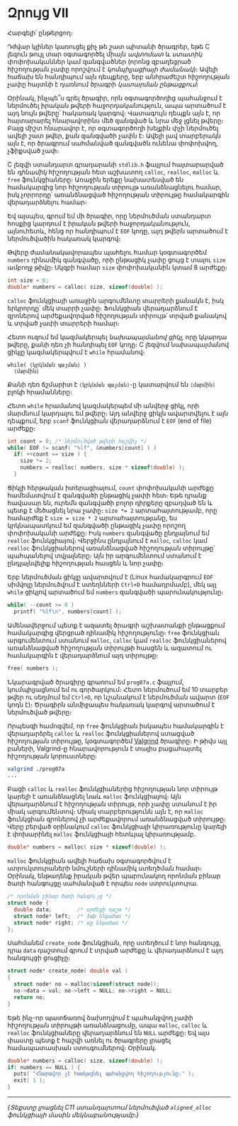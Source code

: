 # Զրույց VII

Հարգելի՛ ընթերցող։

Դժվար կլիներ կառուցել քիչ թե շատ պիտանի ծրագրեր, եթե C լեզուն թույլ տար օգտագործել միայն _ավտոմատ_ և _ստատիկ_ փոփոխականներ կամ զանգվածներ (որոնց զբաղեցրած հիշողության չափը որոշվում է *կոմպիլյացիայի ժամանակ*)։ Ավելի հաճախ են հանդիպում այն դեպքերը, երբ անհրաժեշտ հիշողության չափը հայտնի է դառնում ծրագրի *կատարման ընթացքում*։ 

Օրինակ, ինչպե՞ս գրել ծրագիր, որն օգտագործողից պահանջում է ներմուծել իրական թվերի հաջորդականություն, ապա արտածում է այդ նույն թվերը՝ հակառակ կարգով։ Վատագույն դեպքն այն է, որ հայտարարել հնարավորինս մեծ զանգված և նրա մեջ լցնել թվերը։ Բայց միշտ հնարավոր է, որ օգտագործողի խելքին փչի ներմուծել ավելի շատ թվեր, քան զանգվածի չափն է։ Ավելի լավ տարբերակն այն է, որ ծրագրում սահմանված զանգվածն ունենա փոփոխվող, չֆիքսված չափ։ 

C լեզվի ստանդարտ գրադարանի `stdlib.h` ֆայլում հայտարարված են *դինամիկ* հիշողության հետ աշխատող `calloc`, `realloc`, `malloc` և `free` ֆունկցիաները։ Առաջին երեքը նախատեսված են համակարգից նոր հիշողության տիրույթ առանձնացնելու համար, իսկ չորրորդը՝ առանձնացված հիշողության տիրույթը համակարգին վերադարձնելու համար։

Եվ այսպես, գրում եմ մի ծրագիր, որը ներմուծման ստանդարտ հոսքից կարդում է իրական թվերի հաջորդականություն, այնուհետև, հենց որ հանդիպում է `EOF` կոդը, այդ թվերն արտածում է ներմուծվածին հակառակ կարգով։

Թվերը ժամանակավորապես պահելու համար կօգտագործեմ `numbers` դինամիկ զանգվածը, որի ընթացիկ չափը ցույց է տալու `size` ամբողջ թիվը։ Սկզբի համար `size` փոփոխականին կտամ 8 արժեքը։

```c
int size = 8;
double* numbers = calloc( size, sizeof(double) );
```

`calloc` ֆունկցիայի առաջին արգումենտը տարրերի քանակն է, իսկ երկրորդը՝ մեկ տարրի չափը։ Ֆունկցիան վերադարձնում է զրոներով արժեքավորված հիշողության տիրույթ՝ տրված քանակով և տրված չափի տարրերի համար։

Հետո ուզում եմ կազմակերպել *նախապայմանով ցիկլ*, որը կկարդա թվերը, քանի դեռ չի հանդիպել `EOF` կոդը։ C լեզվում նախապայմանով ցիկլը կազմակերպվում է `while` հրամանով։

```
while( ⟨կրկնման պայման⟩ )
  ⟨մարմին⟩
```

Քանի դեռ ճշմարիտ է `⟨կրկնման պայման⟩`-ը կատարվում են `⟨մարմին⟩` բլոկի հրամանները։

Հետո `while` հրամանով կազմակերպեմ մի անվերջ ցիկլ, որի մարմնում կարդալու եմ թվերը։ Այդ անվերջ ցիկլն ավարտվելու է այն դեպքում, երբ `scanf` ֆունկցիան վերադարձնում է `EOF` (end of file) արժեքը։

```c
int count = 0; /* ներմուծված թվերի հաշվիչ */
while( EOF != scanf( "%lf", &numbers[count] ) ) 
  if( ++count == size ) {
    size *= 2;
    numbers = realloc( numbers, size * sizeof(double) );
  }
```

Ցիկլի հերթական իտերացիայում, `count` փոփոխականի արժեքը համեմատվում է զանգվածի ընթացիկ չափի հետ։ Եթե դրանք հավասար են, ուրեմն զանգվածի բոլոր դիրքերը զբաղված են և պետք է մեծացնել նրա չափը։ `size *= 2` արտահայտությամբ, որը համարժեք է `size = size * 2` արտահայտությանը, ես կրկնապատկում եմ զանգվածի ընթացիկ չափը որոշող փոփոխականի արժեքը։ Իսկ `numbers` զանգվածը ընդլայնում եմ `realloc` ֆունկցիայով։ Վերջինս ընդլայնում է `malloc`, `calloc` կամ `realloc` ֆունկցիաներով առանձնացված հիշողության տիրույթը՝ պահպանելով տվյալները։ Այն իր արգումենտում ստանում է ընդլայնվելիք հիշողության հասցեն և նոր չափը։

Երբ ներմուծման ցիկլը ավարտվում է (Linux համակարգրում `EOF` սիմվոլը ներմուծվում է ստեղնների `Ctrl+D` համադրմամբ), մեկ այլ `while` ցիկլով արտածում եմ `numbers` զանգվածի պարունակությունը։

```c
while( --count >= 0 )
  printf( "%lf\n", numbers[count] );
```

Ամենավերջում պետք է ազատել ծրագրի աշխատանքի ընթացքում համակարգից վերցրած դինամիկ հիշողությունը։ `free` ֆունկցիան արգումենտում ստանում `malloc`, `calloc` կամ `realloc` ֆունկցիաներով առանձնացված հիշողության տիրույթի հասցեն և ազատում ու համակարգին է վերադարձնում այդ տիրույթը։

```c
free( numbers );
```

Նկարագրված ծրագիրը գրառում եմ `prog07a.c` ֆայլում, կումպիլյացնում եմ ու գործարկում։ Հետո ներմուծում եմ 10 տարբեր թվեր ու սեղմում եմ `Ctrl+D`, որ նշանակում է ներմուծման ավարտ (`EOF` կոդն է)։ Ծրագիրն անմիջապես հակառակ կարգով արտածում է ներմուծված թվերը։

Որպեսզի համոզվեմ, որ `free` ֆունկցիան իսկապես համակարգին է վերադարձրել `calloc` և `realloc` ֆունկցիաներով ստացված հիշողության տիրույթը, կօգտագործեմ [Valgrind](http://valgrind.org/) ծրագիրը։ Ի թիվս այլ բաների, Valgrind-ը հնարավորություն է տալիս բացահայտել հիշողության կորուստները։

```bash
valgrind ./prog07a
...
```

Բացի `calloc` և `realloc` ֆունկցիաներից հիշողության նոր տիրույթ կարելի է առանձնացնել նաև `malloc` ֆունկցիայով։ Այն վերադարձնում է հիշողության տիրույթ, որի չափը ստանում է իր միակ արգումենտով։ Միակ տարբերությունն այն է, որ `malloc` ֆունկցիան զրոներով չի արժեքավորում առանձնացված տիրույթը։ Վերը բերված օրինակում `calloc` ֆունկցիայի կիրառությունը կարելի է փոխարինել `malloc` ֆունկցիայի հետևյալ կիրառությամբ.

```c
double* numbers = malloc( size * sizeof(double) );
```

`malloc` ֆունկցիան ավելի հաճախ օգտագործվում է ստրուկտուրաների նմուշների դինամիկ ստեղծման համար։ Օրինակ, ենթադենք իրական թվեր պարունակող որոնման բինար ծառի հանգույցը սահմանված է որպես `node` ստրուկտուրա.

```c
/* որոնման բինար ծառի հանգույց */
struct node {
  double data;        /* արժեքի դաշտ */
  struct node* left;  /* ձախ ենթածառ */
  struct node* right; /* աջ ենթածառ */
};
```

Սահմանեմ `create_node` ֆունկցիան, որը ստեղծում է նոր հանգույց, դրա `data` դաշտում գրում է տրված արժեքը և վերադարձնում է այդ հանգույցի ցուցիչը։

```c
struct node* create_node( double val )
{
  struct node* no = malloc(sizeof(struct node));
  no->data = val; no->left = NULL; no->right = NULL;
  return no;
}
```

Եթե ինչ-որ պատճառով ձախողվում է պահանջվող չափի հիշողության տիրույթի առանձնացումը, ապա `malloc`, `calloc` և `realloc` ֆունկցիաները վերադարձնում են `NULL` արժեքը։ Եվ այս փաստը պետք է հաշվի առնել ու ծրագրերը լրացել համապատասխան ստուգումներով։ Օրինակ.

```c
double* numbers = calloc( size, sizeof(double) );
if( numbers == NULL ) {
  puts( "Հնարավոր չէ հատկացնել պահանջվող հիշողությունը։" );
  exit( 1 );
}
```

----
_{Տեքստը լրացնել C11 ստանդարտում ներմուծված `aligned_alloc` ֆունկցիայի մասին մեկնաբանությամբ։}_


